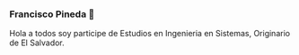 ### Francisco Pineda  👋

Hola a todos soy participe de Estudios en Ingenieria en Sistemas, Originario de El Salvador.

<!--
**Franquele/Franquele** is a ✨ _special_ ✨ repository because its `README.md` (this file) appears on your GitHub profile.
